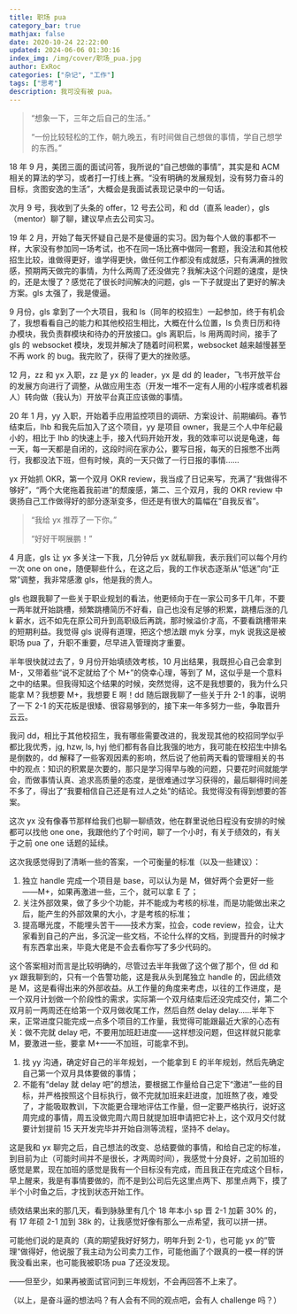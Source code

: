 ```yaml
---
title: 职场 pua
category_bar: true
mathjax: false
date: 2020-10-24 22:22:00
updated: 2024-06-06 01:30:16
index_img: /img/cover/职场_pua.jpg
author: ExRoc
categories: ["杂记", "工作"]
tags: ["思考"]
description: 我可没有被 pua。
---
```


> “想象一下，三年之后自己的生活。”
>
> “一份比较轻松的工作，朝九晚五，有时间做自己想做的事情，学自己想学的东西。”

18 年 9 月，美团三面的面试问答，我所说的“自己想做的事情”，其实是和 ACM 相关的算法的学习，或者打一打线上赛。“没有明确的发展规划，没有努力奋斗的目标，贪图安逸的生活”，大概会是我面试表现记录中的一句话。

次月 9 号，我收到了头条的 offer，12 号去公司，和 dd（直系 leader），gls（mentor）聊了聊，建议早点去公司实习。

19 年 2 月，开始了每天怀疑自己是不是傻逼的实习。因为每个人做的事都不一样，大家没有参加同一场考试，也不在同一场比赛中做同一套题，我没法和其他校招生比较，谁做得更好，谁学得更快，做任何工作都没有成就感，只有满满的挫败感，预期两天做完的事情，为什么两周了还没做完？我解决这个问题的速度，是快的，还是太慢了？感觉花了很长时间解决的问题，gls 一下子就提出了更好的解决方案。gls 太强了，我是傻逼。

9 月份，gls 拿到了一个大项目，我和 ls（同年的校招生）一起参加，终于有机会了，我想看看自己的能力和其他校招生相比，大概在什么位置，ls 负责日历和待办模块，我负责群模块和待办的开放接口。gls 离职后，ls 用两周时间，接手了 gls 的 websocket 模块，发现并解决了随着时间积累，websocket 越来越慢甚至不再 work 的 bug。我完败了，获得了更大的挫败感。

12 月，zz 和 yx 入职，zz 是 yx 的 leader，yx 是 dd 的 leader，飞书开放平台的发展方向进行了调整，从做应用生态（开发一堆不一定有人用的小程序或者机器人）转向做（我认为）开放平台真正应该做的事情。

20 年 1 月，yy 入职，开始着手应用监控项目的调研、方案设计、前期编码。春节结束后，lhb 和我先后加入了这个项目，yy 是项目 owner，我是三个人中年纪最小的，相比于 lhb 的快速上手，接入代码开始开发，我的效率可以说是龟速，每一天，每一天都是自闭的，这段时间在家办公，要写日报，每天的日报憋不出两行，我都没法下班，但有时候，真的一天只做了一行日报的事情……

yx 开始抓 OKR，第一个双月 OKR review，我当成了日记来写，充满了“我做得不够好”，“两个大佬拖着我前进”的颓废感，第二、三个双月，我的 OKR review 中褒扬自己工作做得好的部分逐渐变多，但还是有很大的篇幅在“自我反省”。

> “我给 yx 推荐了一下你。”
>
> “好好干啊展鹏！”

4 月底，gls 让 yx 多关注一下我，几分钟后 yx 就私聊我，表示我们可以每个月约一次 one on one，随便聊些什么，在这之后，我的工作状态逐渐从“低迷”向“正常”调整，我非常感激 gls，他是我的贵人。

gls 也跟我聊了一些关于职业规划的看法，他更倾向于在一家公司多干几年，不要一两年就开始跳槽，频繁跳槽简历不好看，自己也没有足够的积累，跳槽后涨的几 k 薪水，远不如先在原公司升到高职级后再跳，那时候溢价才高，不要看跳槽带来的短期利益。我觉得 gls 说得有道理，把这个想法跟 myk 分享，myk 说我这是被职场 pua 了，升职不重要，尽早进入管理岗才重要。

半年很快就过去了，9 月份开始填绩效考核，10 月出结果，我既担心自己会拿到 M-，又带着些“说不定就给了个 M+”的侥幸心理，等到了 M，这似乎是一个意料之中的结果。但我得知这个结果的时候，突然觉得，这不是我想要的，我为什么只能拿 M？我想要 M+，我想要 E 啊！dd 随后跟我聊了一些关于升 2-1 的事，说明了一下 2-1 的天花板是很矮、很容易够到的，接下来一年多努力一些，争取晋升云云。

我问 dd，相比于其他校招生，我有哪些需要改进的，我发现其他的校招同学似乎都比我优秀，jg, hzw, ls, hyj 他们都有各自比我强的地方，我可能在校招生中排名是倒数的，dd 解释了一些客观因素的影响，然后说了他前两天看的管理相关的书中的观点：知识的积累是次要的，那只是学习得早与晚的问题，只要花时间就能学会，而做事情认真、追求高质量的态度，是很难通过学习获得的，最后聊得时间差不多了，得出了“我要相信自己还是有过人之处”的结论。我觉得没有得到想要的答案。

这次 yx 没有像春节那样给我们也聊一聊绩效，他在群里说他日程没有安排的时候都可以找他 one one，我跟他约了个时间，聊了一个小时，有关于绩效的，有关于之前 one one 话题的延续。

这次我感觉得到了清晰一些的答案，一个可衡量的标准（以及一些建议）：

1. 独立 handle 完成一个项目是 base，可以认为是 M，做好两个会更好一些——M+，如果再激进一些，三个，就可以拿 E 了；
2. 关注外部效果，做了多少个功能，并不能成为考核的标准，而是功能做出来之后，能产生的外部效果的大小，才是考核的标准；
3. 提高曝光度，不能埋头苦干——技术方案，拉会，code review，拉会，让大家看到自己的产出，多沉淀一些文档，不论什么样的文档，到提晋升的时候才有东西拿出来，毕竟大佬是不会去看你写了多少代码的。

这个答案相对而言是比较明确的，尽管过去半年我做了这个做了那个，但 dd 和 yx 跟我聊到的，只有一个告警功能，这是我从头到尾独立 handle 的，因此绩效是 M，这是看得出来的外部收益。从工作量的角度来考虑，以往的工作进度，是一个双月计划做一个阶段性的需求，实际第一个双月结束后还没完成交付，第二个双月前一两周还在给第一个双月做收尾工作，然后自然 delay delay……半年下来，正常进度只能完成一点多个项目的工作量，我觉得可能跟最近大家的心态有关：做不完就 delay 吧，不要用加班赶进度——这样想没问题，但这样就只能拿 M，要激进一些，要拿 M+——不加班，可能拿不到。

1. 找 yy 沟通，确定好自己的半年规划，一个能拿到 E 的半年规划，然后先确定自己第一个双月具体要做的事情；
2. 不能有“delay 就 delay 吧”的想法，要根据工作量给自己定下“激进”一些的目标，并严格按照这个目标执行，做不完就加班来赶进度，加班熬了夜，难受了，才能吸取教训，下次能更合理地评估工作量，但一定要严格执行，说好这周完成的事情，周五没做完周六周日就提加班申请把它补上，这个双月交付就要计划提前 15 天开发完毕并开始自测等流程，坚持不 delay。

这是我和 yx 聊完之后，自己想法的改变、总结要做的事情，和给自己定的标准，到目前为止（可能时间并不是很长，才两周时间），我感觉十分良好，之前加班的感觉是累，现在加班的感觉是我有一个目标没有完成，而且我正在完成这个目标，早上醒来，我是有事情要做的，而不是到公司后先这里点两下、那里点两下，摸了半个小时鱼之后，才找到状态开始工作。

绩效结果出来的那几天，看到脉脉里有几个 18 年本小 sp 晋 2-1 加薪 30% 的，有 17 年硕 2-1 加到 38k 的，让我感觉好像有那么一点希望，我可以拼一拼。

可能他们说的是真的（真的期望我好好努力，明年升到 2-1），也可能 yx 的”管理“做得好，他说服了我主动为公司卖力工作，可能他画了个跟真的一模一样的饼我没看出来，也可能我被职场 pua 了还没发现。

——但至少，如果再被面试官问到三年规划，不会再回答不上来了。

（以上，是奋斗逼的想法吗？有人会有不同的观点吧，会有人 challenge 吗？）